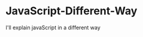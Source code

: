                                                                                                                                                                                                                   
# JavaScript-Different-Way
I'll explain javaScript in a different way       
  









